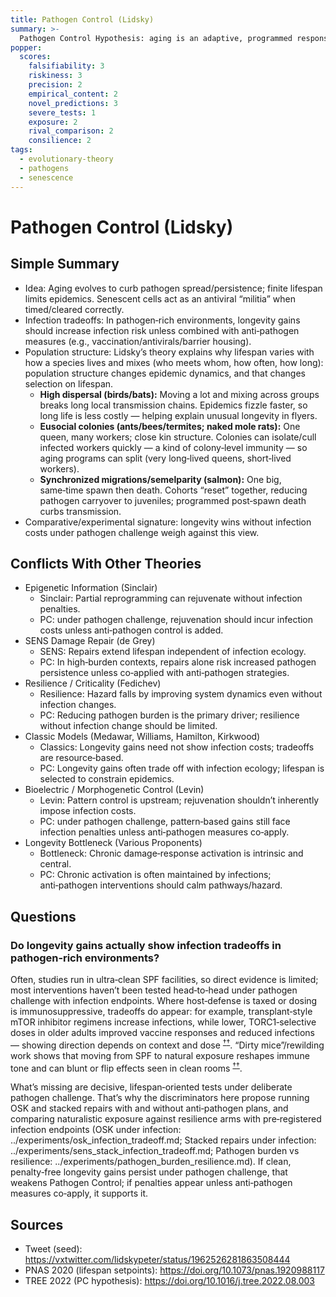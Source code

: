 ```yaml
---
title: Pathogen Control (Lidsky)
summary: >-
  Pathogen Control Hypothesis: aging is an adaptive, programmed response shaped by infectious disease dynamics; limiting lifespan reduces pathogen persistence and spread. Cellular senescence functions as an antiviral “immune militia.”
popper:
  scores:
    falsifiability: 3
    riskiness: 3
    precision: 2
    empirical_content: 2
    novel_predictions: 3
    severe_tests: 1
    exposure: 2
    rival_comparison: 2
    consilience: 2
tags:
  - evolutionary-theory
  - pathogens
  - senescence
---
```


# Pathogen Control (Lidsky)

## Simple Summary

- Idea: Aging evolves to curb pathogen spread/persistence; finite lifespan limits epidemics. Senescent cells act as an antiviral “militia” when timed/cleared correctly.
- Infection tradeoffs: In pathogen‑rich environments, longevity gains should increase infection risk unless combined with anti‑pathogen measures (e.g., vaccination/antivirals/barrier housing).
 - Population structure: Lidsky’s theory explains why lifespan varies with how a species lives and mixes (who meets whom, how often, how long): population structure changes epidemic dynamics, and that changes selection on lifespan.
   <ul>
     <li><strong>High dispersal (birds/bats):</strong> Moving a lot and mixing across groups breaks long local transmission chains. Epidemics fizzle faster, so long life is less costly — helping explain unusual longevity in flyers.</li>
     <li><strong>Eusocial colonies (ants/bees/termites; naked mole rats):</strong> One queen, many workers; close kin structure. Colonies can isolate/cull infected workers quickly — a kind of colony‑level immunity — so aging programs can split (very long‑lived queens, short‑lived workers).</li>
     <li><strong>Synchronized migrations/semelparity (salmon):</strong> One big, same‑time spawn then death. Cohorts “reset” together, reducing pathogen carryover to juveniles; programmed post‑spawn death curbs transmission.</li>
   </ul>
- Comparative/experimental signature: longevity wins without infection costs under pathogen challenge weigh against this view.

## Conflicts With Other Theories

<ul>
  <li>Epigenetic Information (Sinclair)
    <ul>
      <li>Sinclair: Partial reprogramming can rejuvenate without infection penalties.</li>
      <li>PC: under pathogen challenge, rejuvenation should incur infection costs unless anti‑pathogen control is added.</li>
    </ul>
  </li>
  <li>SENS Damage Repair (de Grey)
    <ul>
      <li>SENS: Repairs extend lifespan independent of infection ecology.</li>
      <li>PC: In high‑burden contexts, repairs alone risk increased pathogen persistence unless co‑applied with anti‑pathogen strategies.</li>
    </ul>
  </li>
  <li>Resilience / Criticality (Fedichev)
    <ul>
      <li>Resilience: Hazard falls by improving system dynamics even without infection changes.</li>
      <li>PC: Reducing pathogen burden is the primary driver; resilience without infection change should be limited.</li>
    </ul>
  </li>
  <li>Classic Models (Medawar, Williams, Hamilton, Kirkwood)
    <ul>
      <li>Classics: Longevity gains need not show infection costs; tradeoffs are resource‑based.</li>
      <li>PC: Longevity gains often trade off with infection ecology; lifespan is selected to constrain epidemics.</li>
    </ul>
  </li>
  <li>Bioelectric / Morphogenetic Control (Levin)
    <ul>
      <li>Levin: Pattern control is upstream; rejuvenation shouldn’t inherently impose infection costs.</li>
      <li>PC: under pathogen challenge, pattern‑based gains still face infection penalties unless anti‑pathogen measures co‑apply.</li>
    </ul>
  </li>
  <li>Longevity Bottleneck (Various Proponents)
    <ul>
      <li>Bottleneck: Chronic damage‑response activation is intrinsic and central.</li>
      <li>PC: Chronic activation is often maintained by infections; anti‑pathogen interventions should calm pathways/hazard.</li>
    </ul>
  </li>
</ul>

## Questions

### Do longevity gains actually show infection tradeoffs in pathogen‑rich environments?

Often, studies run in ultra‑clean SPF facilities, so direct evidence is limited; most interventions haven’t been tested head‑to‑head under pathogen challenge with infection endpoints. Where host‑defense is taxed or dosing is immunosuppressive, tradeoffs do appear: for example, transplant‑style mTOR inhibitor regimens increase infections, while lower, TORC1‑selective doses in older adults improved vaccine responses and reduced infections — showing direction depends on context and dose <sup><a class="ref-pop" href="https://doi.org/10.1126/scitranslmed.3009892" data-ref-url="https://doi.org/10.1126/scitranslmed.3009892" data-ref-summary="Sci Transl Med 2014: mTOR inhibition in elderly improved influenza vaccine responses.">†</a></sup><sup><a class="ref-pop" href="https://doi.org/10.1126/scitranslmed.aaq1564" data-ref-url="https://doi.org/10.1126/scitranslmed.aaq1564" data-ref-summary="Sci Transl Med 2018: TORC1‑selective inhibition reduced infection rates in older adults.">†</a></sup>. “Dirty mice”/rewilding work shows that moving from SPF to natural exposure reshapes immune tone and can blunt or flip effects seen in clean rooms <sup><a class="ref-pop" href="https://doi.org/10.1038/nature19801" data-ref-url="https://doi.org/10.1038/nature19801" data-ref-summary="Nature 2016: rewilded mice recapitulate adult human immune traits; environment dominates SPF effects.">†</a></sup><sup><a class="ref-pop" href="https://doi.org/10.1126/science.aau5145" data-ref-url="https://doi.org/10.1126/science.aau5145" data-ref-summary="Science 2019: wild‑derived microbiota enhances disease resistance and modulates immunity.">†</a></sup>.

What’s missing are decisive, lifespan‑oriented tests under deliberate pathogen challenge. That’s why the discriminators here propose running OSK and stacked repairs with and without anti‑pathogen plans, and comparing naturalistic exposure against resilience arms with pre‑registered infection endpoints (OSK under infection: ../experiments/osk_infection_tradeoff.md; Stacked repairs under infection: ../experiments/sens_stack_infection_tradeoff.md; Pathogen burden vs resilience: ../experiments/pathogen_burden_resilience.md). If clean, penalty‑free longevity gains persist under pathogen challenge, that weakens Pathogen Control; if penalties appear unless anti‑pathogen measures co‑apply, it supports it.

## Sources

- Tweet (seed): https://vxtwitter.com/lidskypeter/status/1962526281863508444
- PNAS 2020 (lifespan setpoints): https://doi.org/10.1073/pnas.1920988117
- TREE 2022 (PC hypothesis): https://doi.org/10.1016/j.tree.2022.08.003
